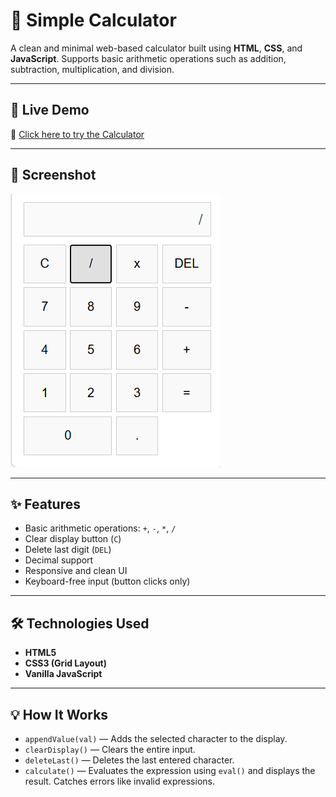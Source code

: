 # 🧮 Simple Calculator

A clean and minimal web-based calculator built using **HTML**, **CSS**, and **JavaScript**. Supports basic arithmetic operations such as addition, subtraction, multiplication, and division.

---

## 🚀 Live Demo

🔗 [Click here to try the Calculator](https://rojalinworks.github.io/Calculator/) 

---

## 📸 Screenshot

![Calculator Preview](assets/screenshot.png)  

---

## ✨ Features

- Basic arithmetic operations: `+`, `-`, `*`, `/`
- Clear display button (`C`)
- Delete last digit (`DEL`)
- Decimal support
- Responsive and clean UI
- Keyboard-free input (button clicks only)

---

## 🛠️ Technologies Used

- **HTML5**
- **CSS3 (Grid Layout)**
- **Vanilla JavaScript**

---

## 💡 How It Works

- `appendValue(val)` — Adds the selected character to the display.
- `clearDisplay()` — Clears the entire input.
- `deleteLast()` — Deletes the last entered character.
- `calculate()` — Evaluates the expression using `eval()` and displays the result. Catches errors like invalid expressions.
